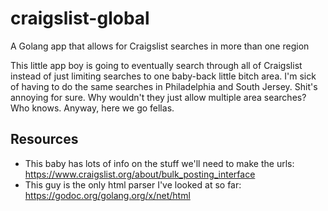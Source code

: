 # craigslist-global
A Golang app that allows for Craigslist searches in more than one region

This little app boy is going to eventually search through all of Craigslist instead of just limiting searches to one baby-back little bitch area. I'm sick of having to do the same searches in Philadelphia and South Jersey. Shit's annoying for sure. Why wouldn't they just allow multiple area searches? Who knows. Anyway, here we go fellas.

## Resources
- This baby has lots of info on the stuff we'll need to make the urls: https://www.craigslist.org/about/bulk_posting_interface
- This guy is the only html parser I've looked at so far:              https://godoc.org/golang.org/x/net/html
